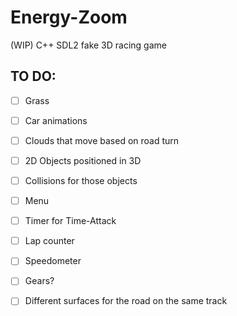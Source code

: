 # Energy-Zoom
 (WIP)
 C++ SDL2 fake 3D racing game
 
 ## TO DO:
- [ ] Grass
- [ ] Car animations
- [ ] Clouds that move based on road turn
- [ ] 2D Objects positioned in 3D
- [ ] Collisions for those objects
- [ ] Menu
- [ ] Timer for Time-Attack
- [ ] Lap counter
- [ ] Speedometer
- [ ] Gears?
- [ ] Different surfaces for the road on the same track

